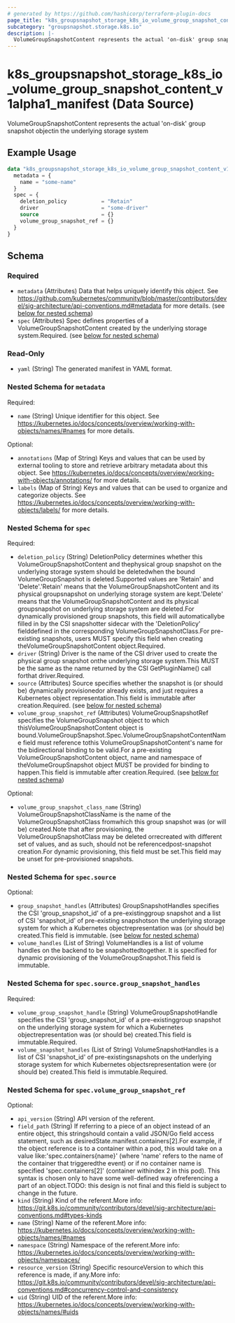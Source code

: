 ```yaml
---
# generated by https://github.com/hashicorp/terraform-plugin-docs
page_title: "k8s_groupsnapshot_storage_k8s_io_volume_group_snapshot_content_v1alpha1_manifest Data Source - terraform-provider-k8s"
subcategory: "groupsnapshot.storage.k8s.io"
description: |-
  VolumeGroupSnapshotContent represents the actual 'on-disk' group snapshot objectin the underlying storage system
---
```


# k8s_groupsnapshot_storage_k8s_io_volume_group_snapshot_content_v1alpha1_manifest (Data Source)

VolumeGroupSnapshotContent represents the actual 'on-disk' group snapshot objectin the underlying storage system

## Example Usage

```terraform
data "k8s_groupsnapshot_storage_k8s_io_volume_group_snapshot_content_v1alpha1_manifest" "example" {
  metadata = {
    name = "some-name"
  }
  spec = {
    deletion_policy           = "Retain"
    driver                    = "some-driver"
    source                    = {}
    volume_group_snapshot_ref = {}
  }
}
```

<!-- schema generated by tfplugindocs -->
## Schema

### Required

- `metadata` (Attributes) Data that helps uniquely identify this object. See https://github.com/kubernetes/community/blob/master/contributors/devel/sig-architecture/api-conventions.md#metadata for more details. (see [below for nested schema](#nestedatt--metadata))
- `spec` (Attributes) Spec defines properties of a VolumeGroupSnapshotContent created by the underlying storage system.Required. (see [below for nested schema](#nestedatt--spec))

### Read-Only

- `yaml` (String) The generated manifest in YAML format.

<a id="nestedatt--metadata"></a>
### Nested Schema for `metadata`

Required:

- `name` (String) Unique identifier for this object. See https://kubernetes.io/docs/concepts/overview/working-with-objects/names/#names for more details.

Optional:

- `annotations` (Map of String) Keys and values that can be used by external tooling to store and retrieve arbitrary metadata about this object. See https://kubernetes.io/docs/concepts/overview/working-with-objects/annotations/ for more details.
- `labels` (Map of String) Keys and values that can be used to organize and categorize objects. See https://kubernetes.io/docs/concepts/overview/working-with-objects/labels/ for more details.


<a id="nestedatt--spec"></a>
### Nested Schema for `spec`

Required:

- `deletion_policy` (String) DeletionPolicy determines whether this VolumeGroupSnapshotContent and thephysical group snapshot on the underlying storage system should be deletedwhen the bound VolumeGroupSnapshot is deleted.Supported values are 'Retain' and 'Delete'.'Retain' means that the VolumeGroupSnapshotContent and its physical groupsnapshot on underlying storage system are kept.'Delete' means that the VolumeGroupSnapshotContent and its physical groupsnapshot on underlying storage system are deleted.For dynamically provisioned group snapshots, this field will automaticallybe filled in by the CSI snapshotter sidecar with the 'DeletionPolicy' fielddefined in the corresponding VolumeGroupSnapshotClass.For pre-existing snapshots, users MUST specify this field when creating theVolumeGroupSnapshotContent object.Required.
- `driver` (String) Driver is the name of the CSI driver used to create the physical group snapshot onthe underlying storage system.This MUST be the same as the name returned by the CSI GetPluginName() call forthat driver.Required.
- `source` (Attributes) Source specifies whether the snapshot is (or should be) dynamically provisionedor already exists, and just requires a Kubernetes object representation.This field is immutable after creation.Required. (see [below for nested schema](#nestedatt--spec--source))
- `volume_group_snapshot_ref` (Attributes) VolumeGroupSnapshotRef specifies the VolumeGroupSnapshot object to which thisVolumeGroupSnapshotContent object is bound.VolumeGroupSnapshot.Spec.VolumeGroupSnapshotContentName field must reference tothis VolumeGroupSnapshotContent's name for the bidirectional binding to be valid.For a pre-existing VolumeGroupSnapshotContent object, name and namespace of theVolumeGroupSnapshot object MUST be provided for binding to happen.This field is immutable after creation.Required. (see [below for nested schema](#nestedatt--spec--volume_group_snapshot_ref))

Optional:

- `volume_group_snapshot_class_name` (String) VolumeGroupSnapshotClassName is the name of the VolumeGroupSnapshotClass fromwhich this group snapshot was (or will be) created.Note that after provisioning, the VolumeGroupSnapshotClass may be deleted orrecreated with different set of values, and as such, should not be referencedpost-snapshot creation.For dynamic provisioning, this field must be set.This field may be unset for pre-provisioned snapshots.

<a id="nestedatt--spec--source"></a>
### Nested Schema for `spec.source`

Optional:

- `group_snapshot_handles` (Attributes) GroupSnapshotHandles specifies the CSI 'group_snapshot_id' of a pre-existinggroup snapshot and a list of CSI 'snapshot_id' of pre-existing snapshotson the underlying storage system for which a Kubernetes objectrepresentation was (or should be) created.This field is immutable. (see [below for nested schema](#nestedatt--spec--source--group_snapshot_handles))
- `volume_handles` (List of String) VolumeHandles is a list of volume handles on the backend to be snapshottedtogether. It is specified for dynamic provisioning of the VolumeGroupSnapshot.This field is immutable.

<a id="nestedatt--spec--source--group_snapshot_handles"></a>
### Nested Schema for `spec.source.group_snapshot_handles`

Required:

- `volume_group_snapshot_handle` (String) VolumeGroupSnapshotHandle specifies the CSI 'group_snapshot_id' of a pre-existinggroup snapshot on the underlying storage system for which a Kubernetes objectrepresentation was (or should be) created.This field is immutable.Required.
- `volume_snapshot_handles` (List of String) VolumeSnapshotHandles is a list of CSI 'snapshot_id' of pre-existingsnapshots on the underlying storage system for which Kubernetes objectsrepresentation were (or should be) created.This field is immutable.Required.



<a id="nestedatt--spec--volume_group_snapshot_ref"></a>
### Nested Schema for `spec.volume_group_snapshot_ref`

Optional:

- `api_version` (String) API version of the referent.
- `field_path` (String) If referring to a piece of an object instead of an entire object, this stringshould contain a valid JSON/Go field access statement, such as desiredState.manifest.containers[2].For example, if the object reference is to a container within a pod, this would take on a value like:'spec.containers{name}' (where 'name' refers to the name of the container that triggeredthe event) or if no container name is specified 'spec.containers[2]' (container withindex 2 in this pod). This syntax is chosen only to have some well-defined way ofreferencing a part of an object.TODO: this design is not final and this field is subject to change in the future.
- `kind` (String) Kind of the referent.More info: https://git.k8s.io/community/contributors/devel/sig-architecture/api-conventions.md#types-kinds
- `name` (String) Name of the referent.More info: https://kubernetes.io/docs/concepts/overview/working-with-objects/names/#names
- `namespace` (String) Namespace of the referent.More info: https://kubernetes.io/docs/concepts/overview/working-with-objects/namespaces/
- `resource_version` (String) Specific resourceVersion to which this reference is made, if any.More info: https://git.k8s.io/community/contributors/devel/sig-architecture/api-conventions.md#concurrency-control-and-consistency
- `uid` (String) UID of the referent.More info: https://kubernetes.io/docs/concepts/overview/working-with-objects/names/#uids

